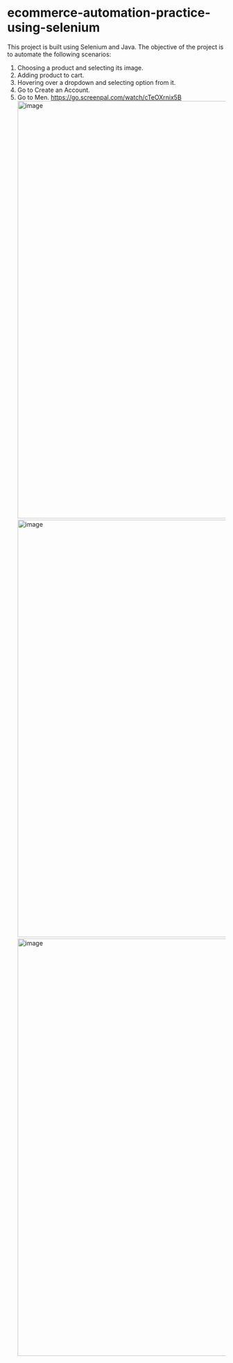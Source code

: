 # ecommerce-automation-practice-using-selenium
 This project is built using Selenium and Java.  The objective of the project is to automate the following scenarios:
 1. Choosing a product and selecting its image.
 2. Adding product to cart.
 3. Hovering over a dropdown and selecting option from it.
 4. Go to Create an Account.
 5. Go to Men.
    https://go.screenpal.com/watch/cTeOXrnix5B
    <img width="960" alt="image" src="https://github.com/user-attachments/assets/dc25078d-af37-4292-925b-e3220162e373" />
    <img width="960" alt="image" src="https://github.com/user-attachments/assets/4d210def-60ed-4420-ac11-c21ade3bcffb" />
    <img width="960" alt="image" src="https://github.com/user-attachments/assets/b073e1fd-d331-4338-95c4-d7e92d4dc023" />



